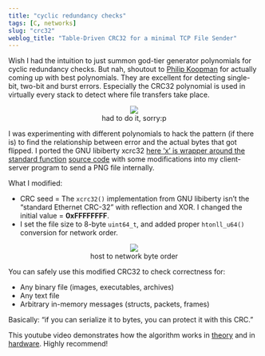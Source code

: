 ```yaml
---
title: "cyclic redundancy checks"
tags: [C, networks]
slug: "crc32"
weblog_title: "Table-Driven CRC32 for a minimal TCP File Sender"
---
```


Wish I had the intuition to just summon god-tier generator polynomials for cyclic redundancy checks. But nah, shoutout to [Philip Koopman]((https://users.ece.cmu.edu/~koopman/crc/)) for actually coming up with best polynomials. They are excellent for detecting single-bit, two-bit and burst errors. Especially the CRC32 polynomial is used in virtually every stack to detect where file transfers take place. 

<figure style="text-align: center;">
  <img src="https://pub-91e1a485198740aabff1705e89606dc3.r2.dev/crc32/rotated_horizontal.png" style="max-width: 100%; height: auto;" />
  <figcaption>had to do it, sorry:p</figcaption>
</figure>

I was experimenting with different polynomials to hack the pattern (if there is) to find the relationship between error and the actual bytes that got flipped. I ported the GNU libiberty xcrc32 [here ‘x’ is wrapper around the standard function](https://gcc.gnu.org/onlinedocs/libiberty/Memory-Allocation.html) [source code](https://raw.githubusercontent.com/gcc-mirror/gcc/refs/heads/master/libiberty/crc32.c) with some modifications into my client-server program to send a PNG file internally. 

What I modified:

- CRC seed = The `xcrc32()` implementation from GNU libiberty isn’t the “standard Ethernet CRC-32” with reflection and XOR. I changed the initial value = **0xFFFFFFFF**.
- I set the file size to 8-byte `uint64_t`, and added proper `htonll_u64()` conversion for network order.

<figure style="text-align: center;">
  <img src="https://pub-91e1a485198740aabff1705e89606dc3.r2.dev/crc32/endian.png" style="max-width: 100%; height: auto;" />
  <figcaption>host to network byte order</figcaption>
</figure>

You can safely use this modified CRC32 to check correctness for:

- Any binary file (images, executables, archives)
- Any text file
- Arbitrary in-memory messages (structs, packets, frames)

Basically: “if you can serialize it to bytes, you can protect it with this CRC.”

This youtube video demonstrates how the algorithm works in [theory](https://www.youtube.com/watch?v=izG7qT0EpBw) and in [hardware](https://www.youtube.com/watch?v=sNkERQlK8j8). Highly recommend!